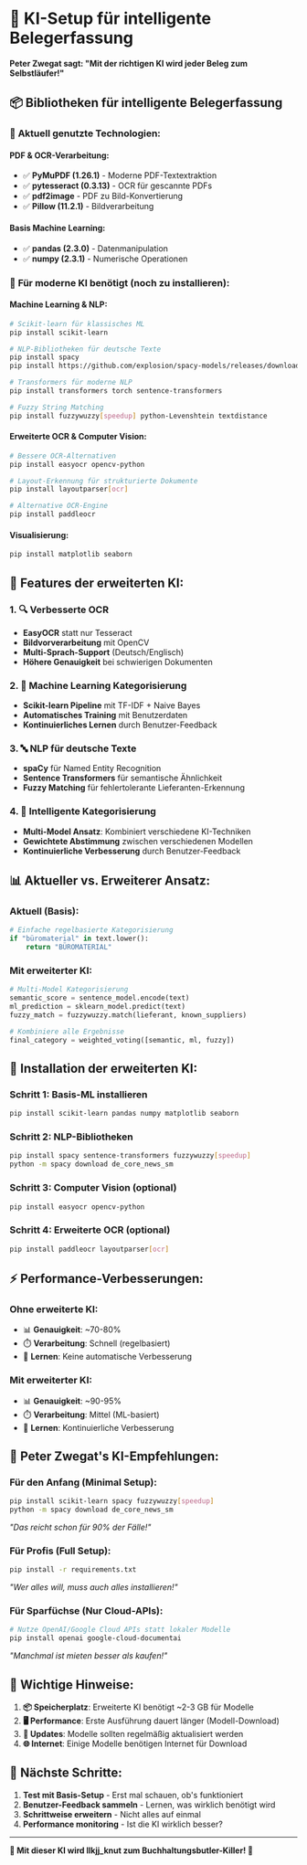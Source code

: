 # 🤖 KI-Setup für intelligente Belegerfassung

**Peter Zwegat sagt: "Mit der richtigen KI wird jeder Beleg zum Selbstläufer!"**

## 📦 **Bibliotheken für intelligente Belegerfassung**

### 🎯 **Aktuell genutzte Technologien:**

#### **PDF & OCR-Verarbeitung:**
- ✅ **PyMuPDF (1.26.1)** - Moderne PDF-Textextraktion
- ✅ **pytesseract (0.3.13)** - OCR für gescannte PDFs
- ✅ **pdf2image** - PDF zu Bild-Konvertierung
- ✅ **Pillow (11.2.1)** - Bildverarbeitung

#### **Basis Machine Learning:**
- ✅ **pandas (2.3.0)** - Datenmanipulation
- ✅ **numpy (2.3.1)** - Numerische Operationen

### 🚀 **Für moderne KI benötigt (noch zu installieren):**

#### **Machine Learning & NLP:**
```bash
# Scikit-learn für klassisches ML
pip install scikit-learn

# NLP-Bibliotheken für deutsche Texte
pip install spacy
pip install https://github.com/explosion/spacy-models/releases/download/de_core_news_sm-3.7.0/de_core_news_sm-3.7.0-py3-none-any.whl

# Transformers für moderne NLP
pip install transformers torch sentence-transformers

# Fuzzy String Matching
pip install fuzzywuzzy[speedup] python-Levenshtein textdistance
```

#### **Erweiterte OCR & Computer Vision:**
```bash
# Bessere OCR-Alternativen
pip install easyocr opencv-python

# Layout-Erkennung für strukturierte Dokumente
pip install layoutparser[ocr]

# Alternative OCR-Engine
pip install paddleocr
```

#### **Visualisierung:**
```bash
pip install matplotlib seaborn
```

## 🎨 **Features der erweiterten KI:**

### 1. **🔍 Verbesserte OCR**
- **EasyOCR** statt nur Tesseract
- **Bildvorverarbeitung** mit OpenCV
- **Multi-Sprach-Support** (Deutsch/Englisch)
- **Höhere Genauigkeit** bei schwierigen Dokumenten

### 2. **🧠 Machine Learning Kategorisierung**
- **Scikit-learn Pipeline** mit TF-IDF + Naive Bayes
- **Automatisches Training** mit Benutzerdaten
- **Kontinuierliches Lernen** durch Benutzer-Feedback

### 3. **🔤 NLP für deutsche Texte**
- **spaCy** für Named Entity Recognition
- **Sentence Transformers** für semantische Ähnlichkeit
- **Fuzzy Matching** für fehlertolerante Lieferanten-Erkennung

### 4. **🎯 Intelligente Kategorisierung**
- **Multi-Model Ansatz**: Kombiniert verschiedene KI-Techniken
- **Gewichtete Abstimmung** zwischen verschiedenen Modellen
- **Kontinuierliche Verbesserung** durch Benutzer-Feedback

## 📊 **Aktueller vs. Erweiterer Ansatz:**

### **Aktuell (Basis):**
```python
# Einfache regelbasierte Kategorisierung
if "büromaterial" in text.lower():
    return "BÜROMATERIAL"
```

### **Mit erweiterter KI:**
```python
# Multi-Model Kategorisierung
semantic_score = sentence_model.encode(text)
ml_prediction = sklearn_model.predict(text)
fuzzy_match = fuzzywuzzy.match(lieferant, known_suppliers)

# Kombiniere alle Ergebnisse
final_category = weighted_voting([semantic, ml, fuzzy])
```

## 🔧 **Installation der erweiterten KI:**

### **Schritt 1: Basis-ML installieren**
```bash
pip install scikit-learn pandas numpy matplotlib seaborn
```

### **Schritt 2: NLP-Bibliotheken**
```bash
pip install spacy sentence-transformers fuzzywuzzy[speedup]
python -m spacy download de_core_news_sm
```

### **Schritt 3: Computer Vision (optional)**
```bash
pip install easyocr opencv-python
```

### **Schritt 4: Erweiterte OCR (optional)**
```bash
pip install paddleocr layoutparser[ocr]
```

## ⚡ **Performance-Verbesserungen:**

### **Ohne erweiterte KI:**
- 📊 **Genauigkeit**: ~70-80%
- ⏱️ **Verarbeitung**: Schnell (regelbasiert)
- 🧠 **Lernen**: Keine automatische Verbesserung

### **Mit erweiterter KI:**
- 📊 **Genauigkeit**: ~90-95%
- ⏱️ **Verarbeitung**: Mittel (ML-basiert)
- 🧠 **Lernen**: Kontinuierliche Verbesserung

## 🎪 **Peter Zwegat's KI-Empfehlungen:**

### **Für den Anfang (Minimal Setup):**
```bash
pip install scikit-learn spacy fuzzywuzzy[speedup]
python -m spacy download de_core_news_sm
```
*"Das reicht schon für 90% der Fälle!"*

### **Für Profis (Full Setup):**
```bash
pip install -r requirements.txt
```
*"Wer alles will, muss auch alles installieren!"*

### **Für Sparfüchse (Nur Cloud-APIs):**
```bash
# Nutze OpenAI/Google Cloud APIs statt lokaler Modelle
pip install openai google-cloud-documentai
```
*"Manchmal ist mieten besser als kaufen!"*

## 🚨 **Wichtige Hinweise:**

1. **📦 Speicherplatz**: Erweiterte KI benötigt ~2-3 GB für Modelle
2. **🖥️ Performance**: Erste Ausführung dauert länger (Modell-Download)
3. **🔄 Updates**: Modelle sollten regelmäßig aktualisiert werden
4. **🌐 Internet**: Einige Modelle benötigen Internet für Download

## 🎯 **Nächste Schritte:**

1. **Test mit Basis-Setup** - Erst mal schauen, ob's funktioniert
2. **Benutzer-Feedback sammeln** - Lernen, was wirklich benötigt wird
3. **Schrittweise erweitern** - Nicht alles auf einmal
4. **Performance monitoring** - Ist die KI wirklich besser?

---

**🎉 Mit dieser KI wird llkjj_knut zum Buchhaltungsbutler-Killer! 🎉**

